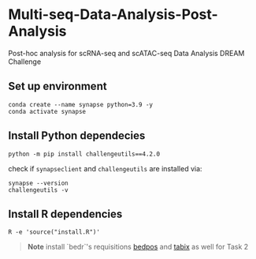 # Multi-seq-Data-Analysis-Post-Analysis

Post-hoc analysis for scRNA-seq and scATAC-seq Data Analysis DREAM Challenge

## Set up environment

    conda create --name synapse python=3.9 -y
    conda activate synapse

## Install Python dependecies

    python -m pip install challengeutils==4.2.0

check if `synapseclient` and `challengeutils` are installed via:

    synapse --version
    challengeutils -v 

## Install R dependencies

    R -e 'source("install.R")'

> **Note** install \`bedr\`'s requisitions [bedpos](https://anaconda.org/bioconda/bedops) and [tabix](https://anaconda.org/bioconda/tabix) as well for Task 2
